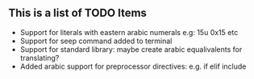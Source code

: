 ## This is a list of TODO Items
* Support for literals with eastern arabic numerals e.g: 15u 0x15 etc
* Support for seep command added to terminal
* Support for standard library: maybe create arabic equalivalents for translating?
* Added arabic support for preprocessor directives: e.g. if elif include
